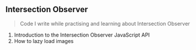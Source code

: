 ## Intersection Observer
> Code I write while practising and learning about Intersection Observer

1. Introduction to the Intersection Observer JavaScript API
2. How to lazy load images
